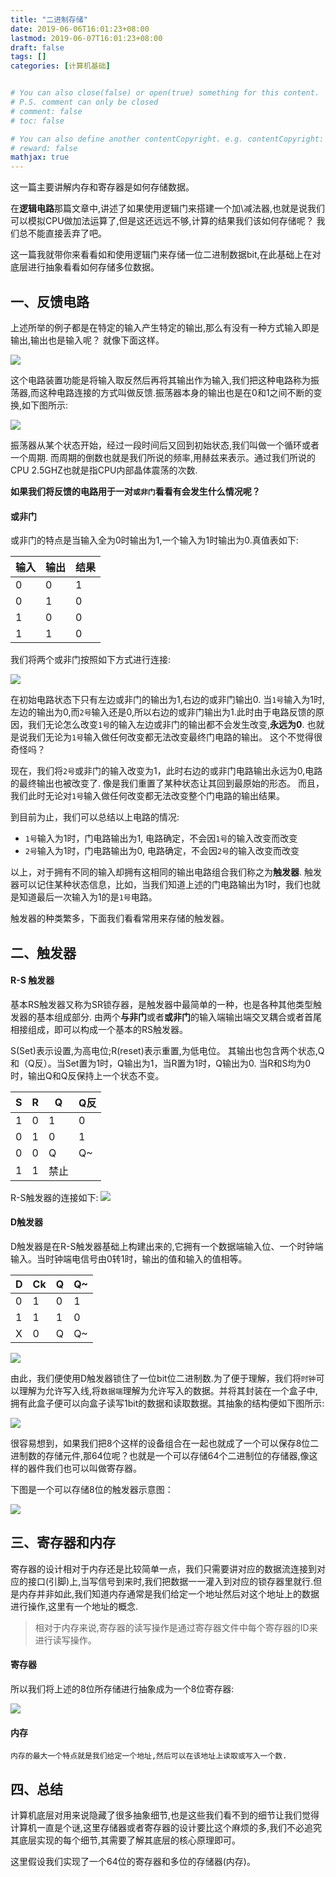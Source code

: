 ```yaml
---
title: "二进制存储"
date: 2019-06-06T16:01:23+08:00
lastmod: 2019-06-07T16:01:23+08:00
draft: false
tags: []
categories: [计算机基础]


# You can also close(false) or open(true) something for this content.
# P.S. comment can only be closed
# comment: false
# toc: false

# You can also define another contentCopyright. e.g. contentCopyright: "This is another copyright."
# reward: false
mathjax: true
---
```


这一篇主要讲解内存和寄存器是如何存储数据。

在**逻辑电路**那篇文章中,讲述了如果使用逻辑门来搭建一个加\减法器,也就是说我们可以模拟CPU做加法运算了,但是这还远远不够,计算的结果我们该如何存储呢？ 我们总不能直接丢弃了吧。

这一篇我就带你来看看如和使用逻辑门来存储一位二进制数据bit,在此基础上在对底层进行抽象看看如何存储多位数据。

<!--more-->

## 一、反馈电路

上述所举的例子都是在特定的输入产生特定的输出,那么有没有一种方式输入即是输出,输出也是输入呢？ 就像下面这样。

![](/images/circuit/反馈.jpg)

这个电路装置功能是将输入取反然后再将其输出作为输入,我们把这种电路称为振荡器,而这种电路连接的方式叫做反馈.振荡器本身的输出也是在0和1之间不断的变换,如下图所示:

![](/images/circuit/clock.jpg)

振荡器从某个状态开始，经过一段时间后又回到初始状态,我们叫做一个循环或者一个周期. 而周期的倒数也就是我们所说的频率,用赫兹来表示。通过我们所说的CPU 2.5GHZ也就是指CPU内部晶体震荡的次数.

**如果我们将反馈的电路用于一对`或非门`看看有会发生什么情况呢？**

#### 或非门

或非门的特点是当输入全为0时输出为1,一个输入为1时输出为0.真值表如下:

| 输入 | 输出 | 结果 |
| ---- | ---- | ---- |
| 0    | 0    | 1    |
| 0    | 1    | 0    |
| 1    | 0    | 0    |
| 1    | 1    | 0    |

我们将两个或非门按照如下方式进行连接:

![](/images/circuit/或非门.jpg)

在初始电路状态下只有左边或非门的输出为1,右边的或非门输出0.  当`1号`输入为1时,左边的输出为0,而`2号`输入还是0,所以右边的或非门输出为1.此时由于电路反馈的原因，我们无论怎么改变`1号`的输入左边或非门的输出都不会发生改变,**永远为0**. 也就是说我们无论为`1号`输入做任何改变都无法改变最终门电路的输出。 这个不觉得很奇怪吗？

现在，我们将`2号`或非门的输入改变为1，此时右边的或非门电路输出永远为0,电路的最终输出也被改变了.  像是我们重置了某种状态让其回到最原始的形态。 而且，我们此时无论对`1号`输入做任何改变都无法改变整个门电路的输出结果。

到目前为止，我们可以总结以上电路的情况:

* `1号`输入为1时，门电路输出为1, 电路确定，不会因`1号`的输入改变而改变
* `2号`输入为1时，门电路输出为0, 电路确定，不会因`2号`的输入改变而改变

以上，对于拥有不同的输入却拥有这相同的输出电路组合我们称之为**触发器**. 触发器可以记住某种状态信息，比如，当我们知道上述的门电路输出为1时，我们也就是知道最后一次输入为1的是`1号`电路。

触发器的种类繁多，下面我们看看常用来存储的触发器。

## 二、触发器

#### R-S 触发器

基本RS触发器又称为SR锁存器，是触发器中最简单的一种，也是各种其他类型触发器的基本组成部分. 由两个**与非门**或者**或非门**的输入端输出端交叉耦合或者首尾相接组成，即可以构成一个基本的RS触发器。

S(Set)表示设置,为高电位;R(reset)表示重置,为低电位。 其输出也包含两个状态,Q和（Q反）。当Set置为1时，Q输出为1，当R置为1时，Q输出为0. 当R和S均为0时，输出Q和Q反保持上一个状态不变。

| S   | R   | Q    | Q反 |
| --- | --- | ---- | --- |
| 1   | 0   | 1    | 0   |
| 0   | 1   | 0    | 1   |
| 0   | 0   | Q    | Q~  |
| 1   | 1   | 禁止 |     |

R-S触发器的连接如下:
![](/images/circuit/rs.jpg)

#### D触发器

D触发器是在R-S触发器基础上构建出来的,它拥有一个数据端输入位、一个时钟端输入。当时钟端电信号由0转1时，输出的值和输入的值相等。

| D   | Ck  | Q   | Q~  |
| --- | --- | --- | --- |
| 0   | 1   | 0   | 1   |
| 1   | 1   | 1   | 0   |
| X   | 0   | Q   | Q~  |

![](/images/circuit/D触发器.jpg)

由此，我们便使用D触发器锁住了一位bit位二进制数.为了便于理解，我们将`时钟`可以理解为允许写入线,将`数据端`理解为允许写入的数据。并将其封装在一个盒子中,拥有此盒子便可以向盒子读写1bit的数据和读取数据。其抽象的结构便如下图所示:

![](/images/circuit/触发器.jpg)

很容易想到，如果我们把8个这样的设备组合在一起也就成了一个可以保存8位二进制数的存储元件,那64位呢？也就是一个可以存储64个二进制位的存储器,像这样的器件我们也可以叫做寄存器。

下图是一个可以存储8位的触发器示意图：

![](/images/circuit/8位触发器.jpg)

## 三、寄存器和内存

寄存器的设计相对于内存还是比较简单一点，我们只需要讲对应的数据流连接到对应的接口(引脚)上,当写信号到来时,我们把数据一一灌入到对应的锁存器里就行.但是内存并非如此,我们知道内存通常是我们给定一个地址然后对这个地址上的数据进行操作,这里有一个地址的概念.

>相对于内存来说,寄存器的读写操作是通过寄存器文件中每个寄存器的ID来进行读写操作。

#### 寄存器

所以我们将上述的8位所存储进行抽象成为一个8位寄存器:

![](/images/circuit/寄存器.jpg)

#### 内存

`内存的最大一个特点就是我们给定一个地址,然后可以在该地址上读取或写入一个数.`









## 四、总结

计算机底层对用来说隐藏了很多抽象细节,也是这些我们看不到的细节让我们觉得计算机一直是个谜,这里存储器或者寄存器的设计要比这个麻烦的多,我们不必追究其底层实现的每个细节,其需要了解其底层的核心原理即可。

这里假设我们实现了一个64位的寄存器和多位的存储器(内存)。
